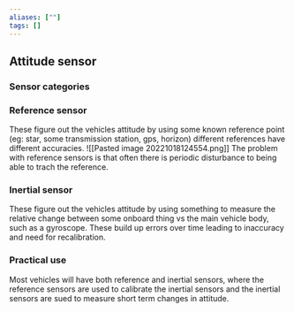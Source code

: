 ```yaml
---
aliases: [""]
tags: []
---
```


## Attitude sensor

### Sensor categories

### Reference sensor
These figure out the vehicles attitude by using some known reference point (eg: star, some transmission station, gps, horizon) different references have different accuracies.
![[Pasted image 20221018124554.png]]
The problem with reference sensors is that often there is periodic disturbance to being able to trach the reference.

### Inertial sensor
These figure out the vehicles attitude by using something to measure the relative change between some onboard thing vs the main vehicle body, such as a gyroscope. These build up errors over time leading to inaccuracy and need for recalibration.

### Practical use
Most vehicles will have both reference and inertial sensors, where the reference sensors are used to calibrate the inertial sensors and the inertial sensors are sued to measure short term changes in attitude.


